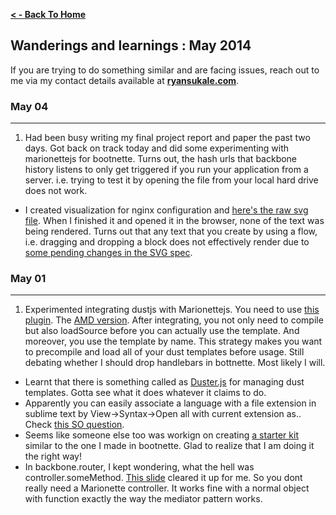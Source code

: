 **[ < - Back To Home](http://ryansukale.github.io)**

## Wanderings and learnings : May 2014

If you are trying to do something similar and are facing issues, reach out to me via my contact details available at **[ryansukale.com](http://ryansukale.com)**.


### May 04
----
1. Had been busy writing my final project report and paper the past two days. Got back on track today and did some experimenting with marionettejs for bootnette. Turns out, the hash urls that backbone history listens to only get triggered if you run your application from a server. i.e. trying to test it by opening the file from your local hard drive does not work.
* I created visualization for nginx configuration and [here's the raw svg file](http://ryansukale.com/viz/nginx-multi-site-config.svg). When I finished it and opened it in the browser, none of the text was being rendered. Turns out that any text that you create by using a flow, i.e. dragging and dropping a block does not effectively render due to [some pending changes in the SVG spec](http://wiki.inkscape.org/wiki/index.php/FAQ#What_about_flowed_text.3F).

### May 01
----
1. Experimented integrating dustjs with Marionettejs. You need to use [this plugin](https://github.com/simonblee/marionette-dust). The [AMD version](https://github.com/simonblee/marionette-dust/blob/master/src/amd/backbone.marionette.dust.js). After integrating, you not only need to compile but also loadSource before you can actually use the template. And moreover, you use the template by name. This strategy makes you want to precompile and load all of your dust templates before usage. Still debating whether I should drop handlebars in bottnette. Most likely I will.
* Learnt that there is something called as [Duster.js](https://github.com/dmix/dusterjs) for managing dust templates. Gotta see what it does whatever it claims to do.
* Apparently you can easily associate a language with a file extension in sublime text by View->Syntax->Open all with current extension as.. Check [this SO question](http://stackoverflow.com/questions/8088475/how-to-customise-file-type-to-syntax-associations-in-sublime-2).
* Seems like someone else too was workign on creating [a starter kit](https://github.com/coombsj/RequireJS-BackboneJs-MarionetteJS-Bootstrap_Starter) similar to the one I made in bootnette. Glad to realize that I am doing it the right way!
* In backbone.router, I kept wondering, what the hell was controller.someMethod. [This slide](http://dmytroyarmak.github.io/codeangels-marionette-introduction/#/25) cleared it up for me. So you dont really need a Marionette controller. It works fine with a normal object with function exactly the way the mediator pattern works.
